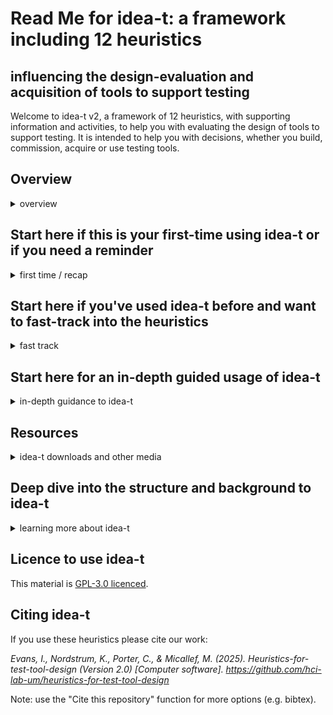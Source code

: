 # Read Me for idea-t: a framework including 12 heuristics 
## influencing the design-evaluation and acquisition of tools to support testing

Welcome to idea-t v2, a framework of 12 heuristics, with supporting information and activities, to help you with evaluating the design of tools to support testing. It is intended to help you with decisions, whether you build, commission, acquire or use testing tools. 

## Overview

  <details><summary>overview</summary>

  words for topic

  </details>

## Start here if this is your first-time using idea-t or if you need a reminder

  <details><summary>first time / recap</summary>

  words for topic

  </details>

## Start here if you've used idea-t before and want to fast-track into the heuristics

  <details><summary>fast track</summary>

  words for topic

  </details>

## Start here for an in-depth guided usage of idea-t

  <details><summary>in-depth guidance to idea-t</summary>

  words for topic

  </details>

## Resources
  <details><summary>idea-t downloads and other media</summary>

  words for topic

  </details>

## Deep dive into the structure and background to idea-t

  <details><summary>learning more about idea-t</summary>

  ### Themes
    <details><summary>idea-t themes</summary>

    words for topic

    </details>

  ### Heuristics
    <details><summary>idea-t heuristics</summary>

    words for topic


    [H01 Why is this tool needed?](Heuristics/H01-Why.md)

    [H02 Who will use or be affected by this tool?](Heuristics/H02-Who.md)

    </details>

  ### Activities
    <details><summary>idea-t activities</summary>

    words for topic

    </details>

  ### Examples
    <details><summary>idea-t examples</summary>

    words for topic

    </details>

  ### About the Research

    <details><summary>about the research</summary>

    words for topic

    </details>

  </details>

## Licence to use idea-t

This material is [GPL-3.0 licenced](LICENSE). 

## Citing idea-t

If you use these heuristics please cite our work: 

*Evans, I., Nordstrum, K., Porter, C., & Micallef, M. (2025). Heuristics-for-test-tool-design (Version 2.0) [Computer software]. https://github.com/hci-lab-um/heuristics-for-test-tool-design*

Note: use the "Cite this repository" function for more options (e.g. bibtex).
